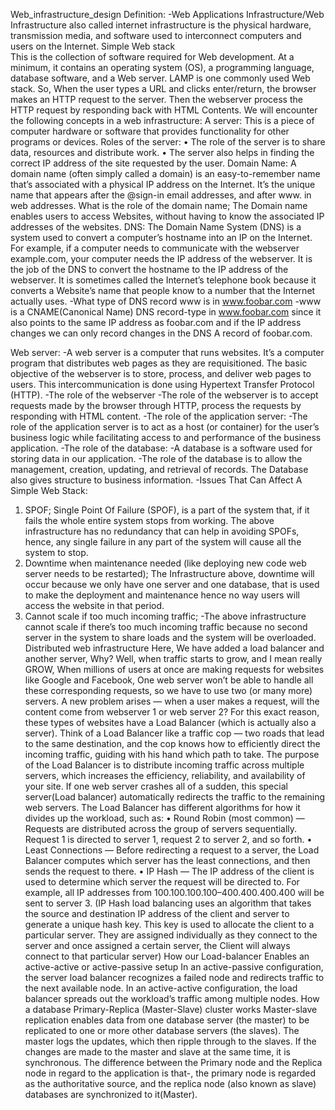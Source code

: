 Web_infrastructure_design
Definition:
-Web Applications Infrastructure/Web Infrastructure also called internet infrastructure is the physical hardware, transmission media, and software used to interconnect computers and users on the Internet.
Simple Web stack	
This is the collection of software required for Web development. At a minimum, it contains an operating system (OS), a programming language, database software, and a Web server. LAMP is one commonly used Web stack.
So, When the user types a URL and clicks enter/return, the browser makes an HTTP request to the server. Then the webserver process the HTTP request by responding back with HTML Contents.
We will encounter the following concepts in a web infrastructure:
A server:
This is a piece of computer hardware or software that provides functionality for other programs or devices.
Roles of the server:
•	The role of the server is to share data, resources and distribute work.
•	The server also helps in finding the correct IP address of the site requested by the user.
Domain Name:
A domain name (often simply called a domain) is an easy-to-remember name that’s associated with a physical IP address on the Internet. It’s the unique name that appears after the @sign-in email addresses, and after www. in web addresses.
What is the role of the domain name;
The Domain name enables users to access Websites, without having to know the associated IP addresses of the websites.
DNS:
The Domain Name System (DNS) is a system used to convert a computer’s hostname into an IP on the Internet. For example, if a computer needs to communicate with the webserver example.com, your computer needs the IP address of the webserver. It is the job of the DNS to convert the hostname to the IP address of the webserver. It is sometimes called the Internet’s telephone book because it converts a Website’s name that people know to a number that the Internet actually uses.
-What type of DNS record www is in www.foobar.com
-www is a CNAME(Canonical Name) DNS record-type in www.foobar.com since it also points to the same IP address as foobar.com and if the IP address changes we can only record changes in the DNS A record of foobar.com.

Web server:
-A web server is a computer that runs websites. It’s a computer program that distributes web pages as they are requisitioned. The basic objective of the webserver is to store, process, and deliver web pages to users. This intercommunication is done using Hypertext Transfer Protocol (HTTP).
-The role of the webserver
-The role of the webserver is to accept requests made by the browser through HTTP, process the requests by responding with HTML content.
-The role of the application server:
-The role of the application server is to act as a host (or container) for the user’s business logic while facilitating access to and performance of the business application.
-The role of the database:
-A database is a software used for storing data in our application.
-The role of the database is to allow the management, creation, updating, and retrieval of records. The Database also gives structure to business information.
-Issues That Can Affect A Simple Web Stack:
1. SPOF;
Single Point Of Failure (SPOF), is a part of the system that, if it fails the whole entire system stops from working.
The above infrastructure has no redundancy that can help in avoiding SPOFs, hence, any single failure in any part of the system will cause all the system to stop.
2. Downtime when maintenance needed (like deploying new code web server needs to be restarted);
The Infrastructure above, downtime will occur because we only have one server and one database, that is used to make the deployment and maintenance hence no way users will access the website in that period.
3. Cannot scale if too much incoming traffic;
-The above infrastructure cannot scale if there’s too much incoming traffic because no second server in the system to share loads and the system will be overloaded.
Distributed web infrastructure
Here, We have added a load balancer and another server, Why? Well, when traffic starts to grow, and I mean really GROW, When millions of users at once are making requests for websites like Google and Facebook, One web server won’t be able to handle all these corresponding requests, so we have to use two (or many more) servers. A new problem arises — when a user makes a request, will the content come from webserver 1 or web server 2? For this exact reason, these types of websites have a Load Balancer (which is actually also a server).
Think of a Load Balancer like a traffic cop — two roads that lead to the same destination, and the cop knows how to efficiently direct the incoming traffic, guiding with his hand which path to take.
The purpose of the Load Balancer is to distribute incoming traffic across multiple servers, which increases the efficiency, reliability, and availability of your site. If one web server crashes all of a sudden, this special server(Load balancer) automatically redirects the traffic to the remaining web servers.
The Load Balancer has different algorithms for how it divides up the workload, such as:
•	Round Robin (most common) — Requests are distributed across the group of servers sequentially. Request 1 is directed to server 1, request 2 to server 2, and so forth.
•	Least Connections — Before redirecting a request to a server, the Load Balancer computes which server has the least connections, and then sends the request to there.
•	IP Hash — The IP address of the client is used to determine which server the request will be directed to. For example, all IP addresses from 100.100.100.100–400.400.400.400 will be sent to server 3. (IP Hash load balancing uses an algorithm that takes the source and destination IP address of the client and server to generate a unique hash key. This key is used to allocate the client to a particular server. They are assigned individually as they connect to the server and once assigned a certain server, the Client will always connect to that particular server)
How our Load-balancer Enables an active-active or active-passive setup
In an active-passive configuration, the server load balancer recognizes a failed node and redirects traffic to the next available node. In an active-active configuration, the load balancer spreads out the workload’s traffic among multiple nodes.
How a database Primary-Replica (Master-Slave) cluster works
Master-slave replication enables data from one database server (the master) to be replicated to one or more other database servers (the slaves). The master logs the updates, which then ripple through to the slaves. If the changes are made to the master and slave at the same time, it is synchronous. The difference between the Primary node and the Replica node in regard to the application is that-, the primary node is regarded as the authoritative source, and the replica node (also known as slave) databases are synchronized to it(Master).
